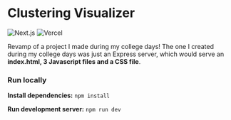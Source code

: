 # Clustering Visualizer

![Next.js](https://img.shields.io/badge/-NEXT.JS-000000?logo=next-dot-js&logoColor=white&style=for-the-badge)
![Vercel](https://img.shields.io/badge/-Vercel-000000?logo=vercel&logoColor=white&style=for-the-badge)

Revamp of a project I made during my college days! The one I created during my college days was just an Express server, which would serve an **index.html, 3 Javascript files and a CSS file**.

### Run locally
**Install dependencies:** `npm install`

**Run development server:** `npm run dev`